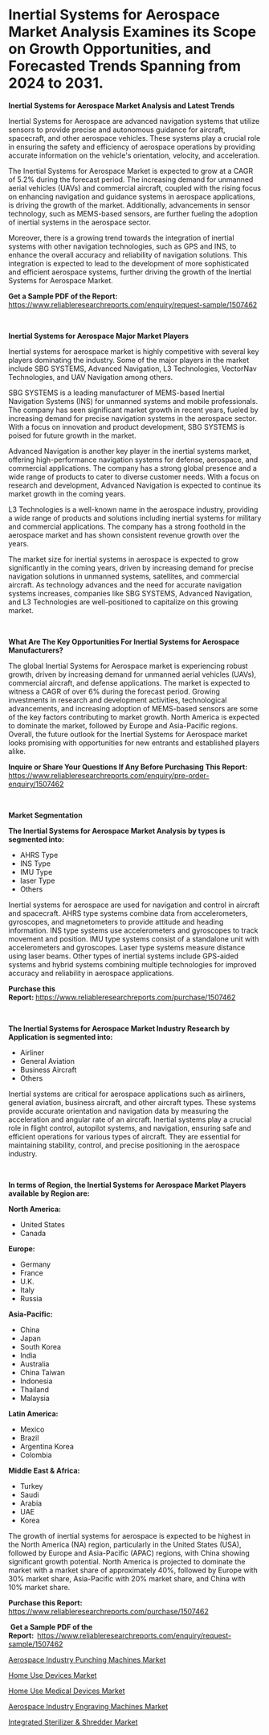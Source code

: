 <p><h1>Inertial Systems for Aerospace Market Analysis Examines its Scope on Growth Opportunities, and Forecasted Trends Spanning from 2024 to 2031.</h1></p><p><strong>Inertial Systems for Aerospace Market Analysis and Latest Trends</strong></p>
<p><p>Inertial Systems for Aerospace are advanced navigation systems that utilize sensors to provide precise and autonomous guidance for aircraft, spacecraft, and other aerospace vehicles. These systems play a crucial role in ensuring the safety and efficiency of aerospace operations by providing accurate information on the vehicle's orientation, velocity, and acceleration.</p><p>The Inertial Systems for Aerospace Market is expected to grow at a CAGR of 5.2% during the forecast period. The increasing demand for unmanned aerial vehicles (UAVs) and commercial aircraft, coupled with the rising focus on enhancing navigation and guidance systems in aerospace applications, is driving the growth of the market. Additionally, advancements in sensor technology, such as MEMS-based sensors, are further fueling the adoption of inertial systems in the aerospace sector.</p><p>Moreover, there is a growing trend towards the integration of inertial systems with other navigation technologies, such as GPS and INS, to enhance the overall accuracy and reliability of navigation solutions. This integration is expected to lead to the development of more sophisticated and efficient aerospace systems, further driving the growth of the Inertial Systems for Aerospace Market.</p></p>
<p><strong>Get a Sample PDF of the Report:&nbsp;</strong> <a href="https://www.reliableresearchreports.com/enquiry/request-sample/1507462">https://www.reliableresearchreports.com/enquiry/request-sample/1507462</a></p>
<p>&nbsp;</p>
<p><strong>Inertial Systems for Aerospace Major Market Players</strong></p>
<p><p>Inertial systems for aerospace market is highly competitive with several key players dominating the industry. Some of the major players in the market include SBG SYSTEMS, Advanced Navigation, L3 Technologies, VectorNav Technologies, and UAV Navigation among others.</p><p>SBG SYSTEMS is a leading manufacturer of MEMS-based Inertial Navigation Systems (INS) for unmanned systems and mobile professionals. The company has seen significant market growth in recent years, fueled by increasing demand for precise navigation systems in the aerospace sector. With a focus on innovation and product development, SBG SYSTEMS is poised for future growth in the market.</p><p>Advanced Navigation is another key player in the inertial systems market, offering high-performance navigation systems for defense, aerospace, and commercial applications. The company has a strong global presence and a wide range of products to cater to diverse customer needs. With a focus on research and development, Advanced Navigation is expected to continue its market growth in the coming years.</p><p>L3 Technologies is a well-known name in the aerospace industry, providing a wide range of products and solutions including inertial systems for military and commercial applications. The company has a strong foothold in the aerospace market and has shown consistent revenue growth over the years.</p><p>The market size for inertial systems in aerospace is expected to grow significantly in the coming years, driven by increasing demand for precise navigation solutions in unmanned systems, satellites, and commercial aircraft. As technology advances and the need for accurate navigation systems increases, companies like SBG SYSTEMS, Advanced Navigation, and L3 Technologies are well-positioned to capitalize on this growing market.</p></p>
<p>&nbsp;</p>
<p><strong>What Are The Key Opportunities For Inertial Systems for Aerospace Manufacturers?</strong></p>
<p><p>The global Inertial Systems for Aerospace market is experiencing robust growth, driven by increasing demand for unmanned aerial vehicles (UAVs), commercial aircraft, and defense applications. The market is expected to witness a CAGR of over 6% during the forecast period. Growing investments in research and development activities, technological advancements, and increasing adoption of MEMS-based sensors are some of the key factors contributing to market growth. North America is expected to dominate the market, followed by Europe and Asia-Pacific regions. Overall, the future outlook for the Inertial Systems for Aerospace market looks promising with opportunities for new entrants and established players alike.</p></p>
<p><strong>Inquire or Share Your Questions If Any Before Purchasing This Report:</strong> <a href="https://www.reliableresearchreports.com/enquiry/pre-order-enquiry/1507462">https://www.reliableresearchreports.com/enquiry/pre-order-enquiry/1507462</a></p>
<p>&nbsp;</p>
<p><strong>Market Segmentation</strong></p>
<p><strong>The Inertial Systems for Aerospace Market Analysis by types is segmented into:</strong></p>
<p><ul><li>AHRS Type</li><li>INS Type</li><li>IMU Type</li><li>laser Type</li><li>Others</li></ul></p>
<p><p>Inertial systems for aerospace are used for navigation and control in aircraft and spacecraft. AHRS type systems combine data from accelerometers, gyroscopes, and magnetometers to provide attitude and heading information. INS type systems use accelerometers and gyroscopes to track movement and position. IMU type systems consist of a standalone unit with accelerometers and gyroscopes. Laser type systems measure distance using laser beams. Other types of inertial systems include GPS-aided systems and hybrid systems combining multiple technologies for improved accuracy and reliability in aerospace applications.</p></p>
<p><strong>Purchase this Report:&nbsp;</strong><a href="https://www.reliableresearchreports.com/purchase/1507462">https://www.reliableresearchreports.com/purchase/1507462</a></p>
<p>&nbsp;</p>
<p><strong>The Inertial Systems for Aerospace Market Industry Research by Application is segmented into:</strong></p>
<p><ul><li>Airliner</li><li>General Aviation</li><li>Business Aircraft</li><li>Others</li></ul></p>
<p><p>Inertial systems are critical for aerospace applications such as airliners, general aviation, business aircraft, and other aircraft types. These systems provide accurate orientation and navigation data by measuring the acceleration and angular rate of an aircraft. Inertial systems play a crucial role in flight control, autopilot systems, and navigation, ensuring safe and efficient operations for various types of aircraft. They are essential for maintaining stability, control, and precise positioning in the aerospace industry.</p></p>
<p>&nbsp;</p>
<p><strong>In terms of Region, the Inertial Systems for Aerospace Market Players available by Region are:</strong></p>
<p>
    <p> <strong> North America: </strong>
        <ul>
            <li>United States</li>
            <li>Canada</li>
        </ul>
        </p> 
    <p> <strong> Europe: </strong>
        <ul>
            <li>Germany</li>
            <li>France</li>
            <li>U.K.</li>
            <li>Italy</li>
            <li>Russia</li>
        </ul>
        </p> 
    <p> <strong> Asia-Pacific: </strong>
        <ul>
            <li>China</li>
            <li>Japan</li>
            <li>South Korea</li>
            <li>India</li>
            <li>Australia</li>
            <li>China Taiwan</li>
            <li>Indonesia</li>
            <li>Thailand</li>
            <li>Malaysia</li>
        </ul>
        </p> 
    <p> <strong> Latin America: </strong>
        <ul>
            <li>Mexico</li>
            <li>Brazil</li>
            <li>Argentina Korea</li>
            <li>Colombia</li>
        </ul>
        </p> 
    <p> <strong> Middle East & Africa: </strong>
        <ul>
            <li>Turkey</li>
            <li>Saudi</li>
            <li>Arabia</li>
            <li>UAE</li>
            <li>Korea</li>
        </ul>
    </p>
    </p>
<p><p>The growth of inertial systems for aerospace is expected to be highest in the North America (NA) region, particularly in the United States (USA), followed by Europe and Asia-Pacific (APAC) regions, with China showing significant growth potential. North America is projected to dominate the market with a market share of approximately 40%, followed by Europe with 30% market share, Asia-Pacific with 20% market share, and China with 10% market share.</p></p>
<p><strong>Purchase this Report: </strong><a href="https://www.reliableresearchreports.com/purchase/1507462">https://www.reliableresearchreports.com/purchase/1507462</a></p>
<p>&nbsp;<strong>Get a Sample PDF of the Report:&nbsp;&nbsp;</strong><a href="https://www.reliableresearchreports.com/enquiry/request-sample/1507462">https://www.reliableresearchreports.com/enquiry/request-sample/1507462</a></p>
<p><strong></strong></p>
<p><p><a href="https://github.com/BryceTownsendr/Market-Research-Report-List-3/blob/main/aerospace-industry-punching-machines-market.md">Aerospace Industry Punching Machines Market</a></p><p><a href="https://medium.com/@isidrowolff1966/home-use-devices-market-share-evolution-and-market-growth-trends-2024-2031-d7663b4ccf79">Home Use Devices Market</a></p><p><a href="https://medium.com/@isidrowolff1966/home-use-medical-devices-market-insight-market-trends-growth-forecasted-from-2024-to-2031-8601f2b41ff2">Home Use Medical Devices Market</a></p><p><a href="https://github.com/Glendatilghmankmgz0rbhwpy/Market-Research-Report-List-1/blob/main/aerospace-industry-engraving-machines-market.md">Aerospace Industry Engraving Machines Market</a></p><p><a href="https://issuu.com/reportprime-2/docs/integrated-sterilizer-shredder-market-size-2030.pp">Integrated Sterilizer & Shredder Market</a></p></p>